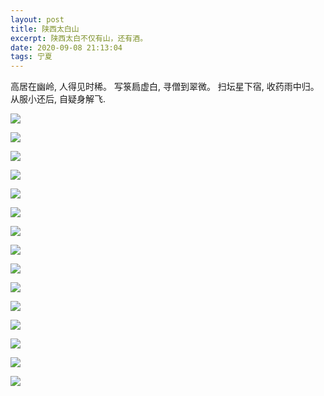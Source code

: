 ```yaml
---
layout: post
title: 陕西太白山
excerpt: 陕西太白不仅有山，还有酒。
date: 2020-09-08 21:13:04
tags: 宁夏
---
```


高居在幽岭,
人得见时稀。
写箓扃虚白,
寻僧到翠微。
扫坛星下宿,
收药雨中归。
从服小还后,
自疑身解飞.

<!---more--->

![](https://pic.downk.cc/item/5f5784fe160a154a67afde7e.jpg)

![](https://pic.downk.cc/item/5f5784fe160a154a67afde85.jpg)

![](https://pic.downk.cc/item/5f5784fe160a154a67afde87.jpg)

![](https://pic.downk.cc/item/5f5784fe160a154a67afde8a.jpg)

![](https://pic.downk.cc/item/5f5784fe160a154a67afde8f.jpg)

![](https://pic.downk.cc/item/5f5784fe160a154a67afde8f.jpg)

![](https://pic.downk.cc/item/5f5785e2160a154a67b01d48.jpg)

![](https://pic.downk.cc/item/5f5785e2160a154a67b01d4b.jpg)

![](https://pic.downk.cc/item/5f5785e2160a154a67b01d4e.jpg)

![](https://pic.downk.cc/item/5f5785e2160a154a67b01d53.jpg)

![](https://pic.downk.cc/item/5f57860e160a154a67b0274c.jpg)

![](https://pic.downk.cc/item/5f57860e160a154a67b0274e.jpg)

![](https://pic.downk.cc/item/5f57860e160a154a67b02751.jpg)

![](https://pic.downk.cc/item/5f57860e160a154a67b02754.jpg)

![](https://pic.downk.cc/item/5f57860e160a154a67b0275d.jpg)


